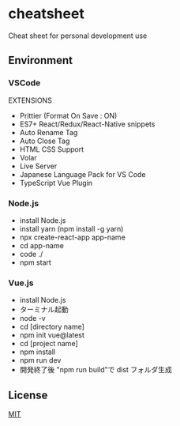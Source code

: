 # cheatsheet

Cheat sheet for personal development use

## Environment

### VSCode

EXTENSIONS

- Prittier (Format On Save : ON)
- ES7+ React/Redux/React-Native snippets
- Auto Rename Tag
- Auto Close Tag
- HTML CSS Support
- Volar
- Live Server
- Japanese Language Pack for VS Code
- TypeScript Vue Plugin

### Node.js

- install Node.js
- install yarn (npm install -g yarn)
- npx create-react-app app-name
- cd app-name
- code ./
- npm start

### Vue.js

- install Node.js
- ターミナル起動
- node -v
- cd [directory name]
- npm init vue@latest
- cd [project name]
- npm install
- npm run dev
- 開発終了後 "npm run build"で dist フォルダ生成

## License

[MIT](https://choosealicense.com/licenses/mit/)
